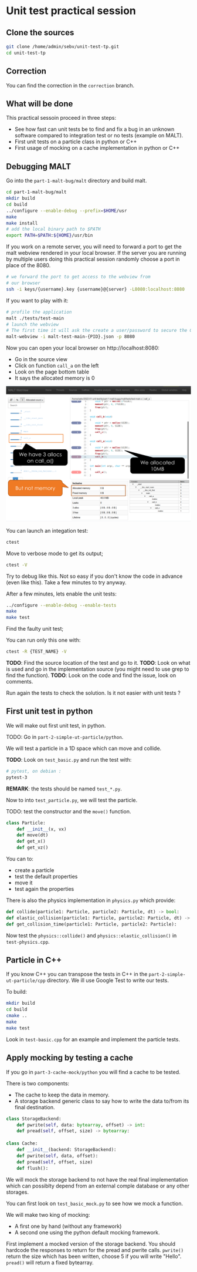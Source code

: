 Unit test practical session
===========================

Clone the sources
-----------------

```sh
git clone /home/admin/sebv/unit-test-tp.git
cd unit-test-tp
```

Correction
----------

You can find the correction in the `correction` branch.

What will be done
-----------------

This practical sessoin proceed in three steps:

 - See how fast can unit tests be to find and fix a bug in an unknown software compared to integration test or no tests (example on MALT).
 - First unit tests on a particle class in python or C++
 - First usage of mocking on a cache implementation in python or C++

Debugging MALT
--------------

Go into the `part-1-malt-bug/malt` directory and build malt.

```sh
cd part-1-malt-bug/malt
mkdir build
cd build
../configure --enable-debug --prefix=$HOME/usr
make
make install
# add the local binary path to $PATH
export PATH=$PATH:${HOME}/usr/bin
```

If you work on a remote server, you will need to forward
a port to get the malt webview rendered in your local browser.
If the server you are running by multiple users doing this
practical session randomly choose a port in place of the
8080.

```sh
# we forward the port to get access to the webview from
# our browser
ssh -i keys/{username}.key {username}@{server} -L8080:localhost:8080
```

If you want to play with it:

```sh
# profile the application
malt ./tests/test-main
# launch the webview
# The first time it will ask the create a user/password to secure the GUI
malt-webview -i malt-test-main-{PID}.json -p 8080
```

Now you can open your local browser on http://localhost:8080:
 - Go in the source view
 - Click on function `call_a` on the left
 - Look on the page bottom table
 - It says the allocated memory is 0

![Malt bug seen in the webview](images/malt-webview-bug.png)

You can launch an integation test:

```sh
ctest
```

Move to verbose mode to get its output;

```sh
ctest -V
```

Try to debug like this. Not so easy if you don't know the code in advance (even like this). 
Take a few minutes to try anyway.

After a few minutes, lets enable the unit tests:

```sh
../configure --enable-debug --enable-tests
make
make test
```

Find the faulty unit test;

You can run only this one with:

```sh
ctest -R {TEST_NAME} -V
```

**TODO**: Find the source location of the test and go to it.
**TODO**: Look on what is used and go in the implementation source (you might need to use grep to find the function).
**TODO**: Look on the code and find the issue, look on comments.

Run again the tests to check the solution.
Is it not easier with unit tests ?

First unit test in python
-------------------------

We will make out first unit test, in python.

TODO: Go in `part-2-simple-ut-particle/python`.

We will test a particle in a 1D space which can move and collide.

**TODO**: Look on `test_basic.py` and run the test with:

```sh
# pytest, on debian :
pytest-3
```

**REMARK**: the tests should be named `test_*.py`.

Now to into `test_particle.py`, we will test the particle.

TODO: test the constructor and the `move()` function.

```python
class Particle:
	def __init__(x, vx)
	def move(dt)
	def get_x()
	def get_vz()
```

You can to:
 - create a particle
 - test the default properties
 - move it
 - test again the properties

There is also the physics implementation in `physics.py` which provide:

```python
def collide(particle1: Particle, particle2: Particle, dt) -> bool:
def elastic_collision(particle1: Particle, particle2: Particle, dt) -> bool:
def get_collision_time(particle1: Particle, particle2: Particle):
```

Now test the `physics::collide()` and `physics::elastic_collision()` in `test-physics.cpp`.

Particle in C++
---------------

If you know C++ you can transpose the tests in C++ in the `part-2-simple-ut-particle/cpp` directory. We ill use Google Test to
write our tests.

To build:

```sh
mkdir build
cd build
cmake ..
make
make test
```

Look in `test-basic.cpp` for an example and implement the particle tests.

Apply mocking by testing a cache
--------------------------------

If you go in `part-3-cache-mock/python` you will find a cache to be tested.

There is two components:
 - The cache to keep the data in memory.
 - A storage backend generic class to say how to write the data to/from its final destination.

```python
class StorageBackend:
	def pwrite(self, data: bytearray, offset) -> int:
	def pread(self, offset, size) -> bytearray:

class Cache:
	def __init__(backend: StorageBackend):
	def pwrite(self, data, offset):
	def pread(self, offset, size)
	def flush():
```

We will mock the storage backend to not have the real final implementation
which can possiblty depend from an external comple database or
any other storages.

You can first look on `test_basic_mock.py` to see how we mock a function.

We will make two king of mocking:
 - A first one by hand (without any framework)
 - A second one using the python default mocking framework.

First implement a mocked version of the storage backend. You should
hardcode the responses to return for the pread and pwrite calls.
`pwrite()` return the size which has been written, choose 5 if you will write "Hello". `pread()` will return a fixed bytearray.

